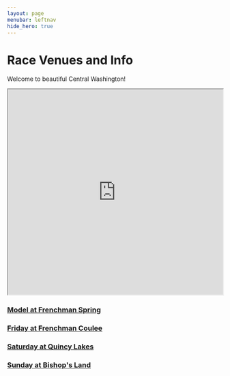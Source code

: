 ```yaml
---
layout: page
menubar: leftnav
hide_hero: true
---
```


# Race Venues and Info

Welcome to beautiful Central Washington!

<iframe src="https://www.google.com/maps/d/embed?mid=1frhupq580faMZKx-X8HlomS1tk0SBF0&ehbc=2E312F&noprof=1" width="100%" height="480"></iframe>

### [Model at Frenchman Spring](model)

### [Friday at Frenchman Coulee](friday)

### [Saturday at Quincy Lakes](saturday)

### [Sunday at Bishop's Land](sunday)

